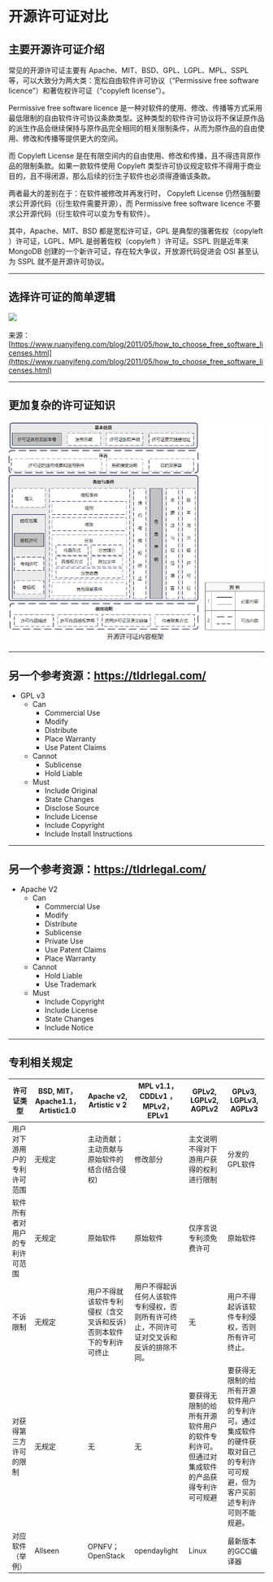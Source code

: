 # 开源许可证对比

## 主要开源许可证介绍

常见的开源许可证主要有 Apache、MIT、BSD、GPL、LGPL、MPL、SSPL 等，可以大致分为两大类：宽松自由软件许可协议（“Permissive free software licence”）和著佐权许可证（“copyleft license”）。

Permissive free software licence 是一种对软件的使用、修改、传播等方式采用最低限制的自由软件许可协议条款类型。这种类型的软件许可协议将不保证原作品的派生作品会继续保持与原作品完全相同的相关限制条件，从而为原作品的自由使用、修改和传播等提供更大的空间。

而 Copyleft License 是在有限空间内的自由使用、修改和传播，且不得违背原作品的限制条款。如果一款软件使用 Copyleft 类型许可协议规定软件不得用于商业目的，且不得闭源，那么后续的衍生子软件也必须得遵循该条款。

两者最大的差别在于：在软件被修改并再发行时， Copyleft License 仍然强制要求公开源代码（衍生软件需要开源），而 Permissive free software licence 不要求公开源代码（衍生软件可以变为专有软件）。

其中，Apache、MIT、BSD 都是宽松许可证，GPL 是典型的强著佐权（copyleft ）许可证，LGPL、MPL 是弱著佐权（copyleft ）许可证。SSPL 则是近年来 MongoDB 创建的一个新许可证，存在较大争议，开放源代码促进会 OSI 甚至认为 SSPL 就不是开源许可协议。

---

## 选择许可证的简单逻辑

![](https://www.ruanyifeng.com/blogimg/asset/201105/bg2011050101.png)

来源：[https://www.ruanyifeng.com/blog/2011/05/how_to_choose_free_software_licenses.html](https://www.ruanyifeng.com/blog/2011/05/how_to_choose_free_software_licenses.html)


---

## 更加复杂的许可证知识

![](./img/开源许可证内容框架.png)


---

## 另一个参考资源：https://tldrlegal.com/

* GPL v3
    * Can
        * Commercial Use
        * Modify
        * Distribute
        * Place Warranty
        * Use Patent Claims
    * Cannot
        * Sublicense
        * Hold Liable
    * Must
        * Include Original
        * State Changes
        * Disclose Source
        * Include License
        * Include Copyright
        * Include Install Instructions

---

## 另一个参考资源：https://tldrlegal.com/

* Apache V2
    * Can
        * Commercial Use
        * Modify
        * Distribute
        * Sublicense
        * Private Use
        * Use Patent Claims
        * Place Warranty
    * Cannot
        * Hold Liable
        * Use Trademark
    * Must
        * Include Copyright
        * Include License
        * State Changes
        * Include Notice

---

## 专利相关规定

|许可证类型|BSD, MIT，Apache1.1， Artistic1.0|Apache v2, Artistic v 2|MPL v1.1，CDDLv1 ，MPLv2，EPLv1|GPLv2, LGPLv2, AGPLv2|GPLv3, LGPLv3, AGPLv3|
|---|---|---|---|---|---|
|用户对下游用户的专利许可范围|无规定|主动贡献；主动贡献与原始软件的结合(结合侵权)|修改部分|主文说明不得对下游用户获得的权利进行限制|分发的GPL软件|
|软件所有者对用户的专利许可范围|无规定|原始软件|原始软件|仅序言说专利须免费许可|原始软件|
|不诉限制|无规定|用户不得就该软件专利侵权（含交叉诉和反诉）否则本软件下的专利许可终止|用户不得起诉任何人该软件专利侵权，否则所有许可终止，不同许可证对交叉诉和反诉的排除不同。|无|用户不得起诉该软件专利侵权，否则所有许可终止。|
|对获得第三方许可的限制|无规定|无|无|要获得无限制的给所有开源软件用户的软件专利许可。但通过对集成软件的产品获得专利许可可规避|要获得无限制的给所有开源软件用户的专利许可。通过集成软件的硬件获取对自己的专利许可可规避，但为客户买前述专利许可则不能规避。|
|对应软件（举例）|Allseen|OPNFV；OpenStack|opendaylight|Linux|最新版本的GCC编译器|